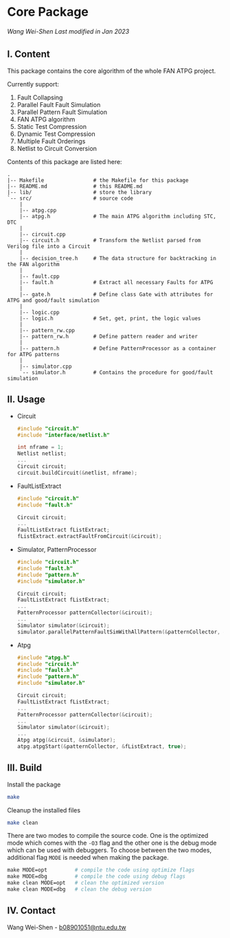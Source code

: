 # Core Package                 
###### *Wang Wei-Shen Last modified in Jan 2023*

## I. Content

This package contains the core algorithm of the whole FAN ATPG project.

Currently support:
1. Fault Collapsing
2. Parallel Fault Fault Simulation
3. Parallel Pattern Fault Simulation
4. FAN ATPG algorithm
5. Static Test Compression
6. Dynamic Test Compression
7. Multiple Fault Orderings
8. Netlist to Circuit Conversion

Contents of this package are listed here:

    .
    |-- Makefile                # the Makefile for this package
    |-- README.md               # this README.md
    |-- lib/                    # store the library
    `-- src/                    # source code
        |
        |-- atpg.cpp
        |-- atpg.h              # The main ATPG algorithm including STC, DTC
        |
        |-- circuit.cpp
        |-- circuit.h           # Transform the Netlist parsed from Verilog file into a Circuit
        |
        |-- decision_tree.h     # The data structure for backtracking in the FAN algorithm
        |
        |-- fault.cpp           
        |-- fault.h             # Extract all necessary Faults for ATPG
        |
        |-- gate.h              # Define class Gate with attributes for ATPG and good/fault simulation
        |
        |-- logic.cpp
        |-- logic.h             # Set, get, print, the logic values
        |
        |-- pattern_rw.cpp
        |-- pattern_rw.h        # Define pattern reader and writer
        |
        |-- pattern.h           # Define PatternProcessor as a container for ATPG patterns
        |
        |-- simulator.cpp
        `-- simulator.h         # Contains the procedure for good/fault simulation

## II. Usage

* Circuit

    ```cpp
    #include "circuit.h"
    #include "interface/netlist.h"

    int nframe = 1;
    Netlist netlist;
    ...
    Circuit circuit;
    circuit.buildCircuit(&netlist, nframe);
    ```

* FaultListExtract

    ```cpp
    #include "circuit.h"
    #include "fault.h"

    Circuit circuit;
    ...
    FaultListExtract fListExtract;
    fListExtract.extractFaultFromCircuit(&circuit);
    ```

* Simulator, PatternProcessor

    ```cpp
    #include "circuit.h"
    #include "fault.h"
    #include "pattern.h"
    #include "simulator.h"

    Circuit circuit;
    FaultListExtract fListExtract;
    ...
    PatternProcessor patternCollector(&circuit);
    ...
    Simulator simulator(&circuit);
    simulator.parallelPatternFaultSimWithAllPattern(&patternCollector, &fListExtract);
    ```

* Atpg

    ```cpp
    #include "atpg.h"
    #include "circuit.h"
    #include "fault.h"
    #include "pattern.h"
    #include "simulator.h"

    Circuit circuit;
    FaultListExtract fListExtract;
    ...
    PatternProcessor patternCollector(&circuit);
    ...
    Simulator simulator(&circuit);
    ...
    Atpg atpg(&circuit, &simulator);
    atpg.atpgStart(&patternCollector, &fListExtract, true);
    ```

## III. Build

Install the package
```sh
make
```

Cleanup the installed files
```sh
make clean
```


There are two modes to compile the source code. One is the optimized
mode which comes with the `-O3` flag and the other one is the debug
mode which can be used with debuggers. To choose between the two
modes, additional flag `MODE` is needed when making the package.

```makefile
make MODE=opt         # compile the code using optimize flags
make MODE=dbg         # compile the code using debug flags
make clean MODE=opt   # clean the optimized version
make clean MODE=dbg   # clean the debug version
```

## IV. Contact
Wang Wei-Shen - b08901051@ntu.edu.tw